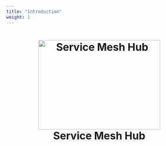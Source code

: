 ```yaml
---
title: "Introduction"
weight: 1
---
```


<h1 align="center">
    <img src="https://github.com/solo-io/service-mesh-hub/blob/master/docs/content/img/logo.png?raw=true" alt="Service Mesh Hub" width="330" height="242">
  <br>
  Service Mesh Hub
</h1>
